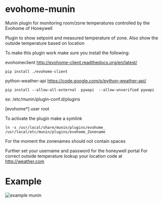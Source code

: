 # evohome-munin
Munin plugin for monitoring room/zone temperatures controlled by the Evohome of Honeywell


Plugin to show setpoint and measured temperature of zone.
Also show the outside temperature based on location

To make this plugin work make sure you install the following:

evohomeclient http://evohome-client.readthedocs.org/en/latest/
```
pip install ./evohome-client
```

python-weather-api https://code.google.com/p/python-weather-api/
```
pip install --allow-all-external  pywapi  --allow-unverified pywapi
```

ex: /etc/munin/plugin-conf.d/plugins

[evohome\*]
user root

To activate the plugin make a symlink

```
ln -s /usr/local/share/munin/plugins/evohome_ /usr/local/etc/munin/plugins/evohome_Zonename
```

For the moment the zonenames should not contain spaces

Further set your username and password for the honeywell portal
For correct outside temperature lookup your location code at http://weather.com

# Example #
![example munin](https://raw.github.com/Infern1/evohome-munin/example_evohome_temperature.png)
